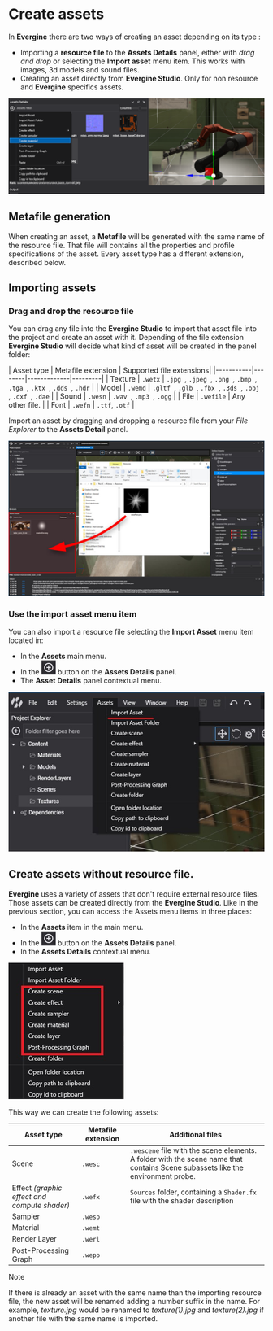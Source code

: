 # Create assets
In **Evergine** there are two ways of creating an asset depending on its type :
* Importing a **resource file** to the **Assets Details** panel, either with _drag and drop_ or selecting the **Import asset** menu item. This works with images, 3d models and sound files.
* Creating an asset directly from **Evergine Studio**. Only for non resource and **Evergine** specifics assets.

![Creating assets](Images/createAssets.png)

## Metafile generation
When creating an asset, a **Metafile** will be generated with the same name of the resource file. That file will contains all the properties and profile specifications of the asset. Every asset type has a different extension, described below.

## Importing assets

### Drag and drop the resource file

You can drag any file into the **Evergine Studio** to import that asset file into the project and create an asset with it. Depending of the file extension **Evergine Studio** will decide what kind of asset will be created in the panel folder:

| Asset type | Metafile extension | Supported file extensions| 
|-----------|--------|-------------|---------|
| Texture | `.wetx` | `.jpg `, `.jpeg `, `.png `, `.bmp `, `.tga `, `.ktx `, `.dds `, `.hdr` |
| Model | `.wemd` |  `.gltf `, `.glb `, `.fbx `, `.3ds `, `.obj `, `.dxf `, `.dae` |
| Sound | `.wesn` |  `.wav `, `.mp3 `, `.ogg` | 
| File | `.wefile` |  Any other file. |
| Font | `.wefn`  | `.ttf`, `.otf` | 

Import an asset by dragging and dropping a resource file from your _File Explorer_ to the **Assets Detail** panel.

![Drag and Drop Asset](Images/importAssets.jpg)

### Use the import asset menu item

You can also import a resource file selecting the **Import Asset** menu item located in:

* In the **Assets** main menu.
* In the ![Plus Icon](images/plusIcon.jpg) button on the **Assets Details** panel.
* The **Asset Details** panel contextual menu.

![Import menu item](Images/menuImport.jpg)

## Create assets without resource file.

**Evergine** uses a variety of assets that don't require external resource files. Those assets can be created directly from the **Evergine Studio**. 
Like in the previous section, you can access the Assets menu items in three places: 

* In the **Assets** item in the main menu.
* In the ![Plus Icon](images/plusIcon.jpg) button on the **Assets Details** panel.
* In the **Assets Details** contextual menu.

![Assets menu](Images/assetsMenu.jpg)

This way we can create the following assets:

| Asset type | Metafile extension | Additional files |
|------------|--------------------|------------------|
| Scene | `.wesc` | `.wescene` file with the scene elements. A folder with the scene name that contains Scene subassets like the environment probe. |
| Effect _(graphic effect and compute shader)_| `.wefx` | `Sources` folder, containing a `Shader.fx` file with the shader description |
| Sampler | `.wesp` |
| Material | `.wemt` |
| Render Layer | `.werl` |
| Post-Processing Graph | `.wepp` |

> [!NOTE]
> If there is already an asset with the same name than the importing resource file, the new asset will be renamed adding a number suffix in the name. 
> For example,  _texture.jpg_ would be renamed to _texture(1).jpg_ and _texture(2).jpg_ if another file with the same name is imported.
